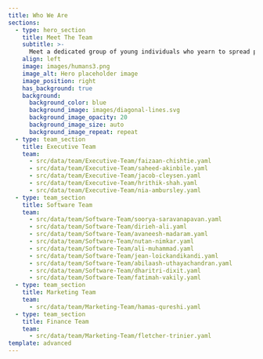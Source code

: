 ```yaml
---
title: Who We Are
sections:
  - type: hero_section
    title: Meet The Team
    subtitle: >-
      Meet a dedicated group of young individuals who yearn to spread positivity and love through software. We encourage our team to be proud of their creativity, be optimistic and open-minded about technology while giving back to the community through Software for Love. 
    align: left
    image: images/humans3.png
    image_alt: Hero placeholder image
    image_position: right
    has_background: true
    background:
      background_color: blue
      background_image: images/diagonal-lines.svg
      background_image_opacity: 20
      background_image_size: auto
      background_image_repeat: repeat
  - type: team_section
    title: Executive Team
    team:
      - src/data/team/Executive-Team/faizaan-chishtie.yaml
      - src/data/team/Executive-Team/saheed-akinbile.yaml
      - src/data/team/Executive-Team/jacob-cleysen.yaml
      - src/data/team/Executive-Team/hrithik-shah.yaml
      - src/data/team/Executive-Team/nia-ambursley.yaml
  - type: team_section
    title: Software Team
    team:
      - src/data/team/Software-Team/soorya-saravanapavan.yaml
      - src/data/team/Software-Team/dirieh-ali.yaml
      - src/data/team/Software-Team/avaneesh-madaram.yaml
      - src/data/team/Software-Team/nutan-nimkar.yaml
      - src/data/team/Software-Team/ali-muhammad.yaml
      - src/data/team/Software-Team/jean-loickandikandi.yaml
      - src/data/team/Software-Team/abilaash-uthayachandran.yaml
      - src/data/team/Software-Team/dharitri-dixit.yaml
      - src/data/team/Software-Team/fatimah-vakily.yaml
  - type: team_section
    title: Marketing Team
    team:
      - src/data/team/Marketing-Team/hamas-qureshi.yaml
  - type: team_section
    title: Finance Team
    team:
      - src/data/team/Marketing-Team/fletcher-trinier.yaml
template: advanced
---
```


